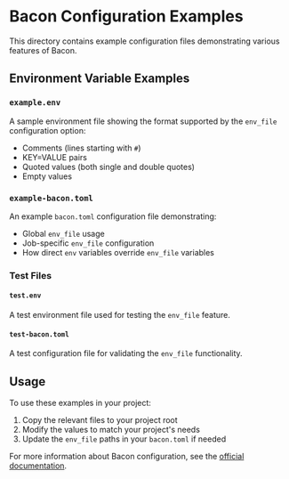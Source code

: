 # Bacon Configuration Examples

This directory contains example configuration files demonstrating various features of Bacon.

## Environment Variable Examples

### `example.env`
A sample environment file showing the format supported by the `env_file` configuration option:
- Comments (lines starting with `#`)
- KEY=VALUE pairs
- Quoted values (both single and double quotes)
- Empty values

### `example-bacon.toml`
An example `bacon.toml` configuration file demonstrating:
- Global `env_file` usage
- Job-specific `env_file` configuration
- How direct `env` variables override `env_file` variables

### Test Files

#### `test.env`
A test environment file used for testing the `env_file` feature.

#### `test-bacon.toml`
A test configuration file for validating the `env_file` functionality.

## Usage

To use these examples in your project:

1. Copy the relevant files to your project root
2. Modify the values to match your project's needs
3. Update the `env_file` paths in your `bacon.toml` if needed

For more information about Bacon configuration, see the [official documentation](https://dystroy.org/bacon/config/).
